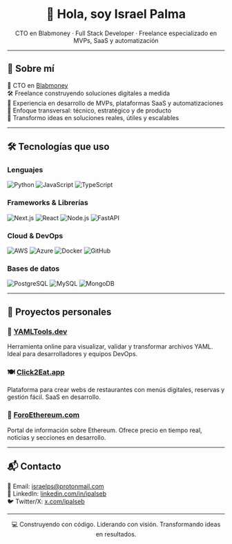 <h1 align="center">👋 Hola, soy Israel Palma</h1>

<p align="center">
  CTO en Blabmoney · Full Stack Developer · Freelance especializado en MVPs, SaaS y automatización
</p>

---

## 🧠 Sobre mí

💼 CTO en [Blabmoney](https://blabmoney.com)  
🛠️ Freelance construyendo soluciones digitales a medida  
🚀 Experiencia en desarrollo de MVPs, plataformas SaaS y automatizaciones  
🎯 Enfoque transversal: técnico, estratégico y de producto  
🧩 Transformo ideas en soluciones reales, útiles y escalables

---

## 🛠️ Tecnologías que uso

### Lenguajes
![Python](https://img.shields.io/badge/-Python-3776AB?style=flat&logo=python&logoColor=white)
![JavaScript](https://img.shields.io/badge/-JavaScript-F7DF1E?style=flat&logo=javascript&logoColor=black)
![TypeScript](https://img.shields.io/badge/-TypeScript-3178C6?style=flat&logo=typescript&logoColor=white)

### Frameworks & Librerías
![Next.js](https://img.shields.io/badge/-Next.js-000?style=flat&logo=next.js)
![React](https://img.shields.io/badge/-React-61DAFB?style=flat&logo=react&logoColor=black)
![Node.js](https://img.shields.io/badge/-Node.js-339933?style=flat&logo=node.js&logoColor=white)
![FastAPI](https://img.shields.io/badge/-FastAPI-009688?style=flat&logo=fastapi&logoColor=white)

### Cloud & DevOps
![AWS](https://img.shields.io/badge/-AWS-232F3E?style=flat&logo=amazon-aws)
![Azure](https://img.shields.io/badge/-Azure-0078D4?style=flat&logo=microsoft-azure)
![Docker](https://img.shields.io/badge/-Docker-2496ED?style=flat&logo=docker&logoColor=white)
![GitHub](https://img.shields.io/badge/-GitHub-181717?style=flat&logo=github)

### Bases de datos
![PostgreSQL](https://img.shields.io/badge/-PostgreSQL-336791?style=flat&logo=postgresql&logoColor=white)
![MySQL](https://img.shields.io/badge/-MySQL-4479A1?style=flat&logo=mysql&logoColor=white)
![MongoDB](https://img.shields.io/badge/-MongoDB-47A248?style=flat&logo=mongodb&logoColor=white)

---

## 🚀 Proyectos personales

### 🔧 [YAMLTools.dev](https://yamltools.dev)  
Herramienta online para visualizar, validar y transformar archivos YAML. Ideal para desarrolladores y equipos DevOps.

### 🍽️ [Click2Eat.app](https://click2eat.app)  
Plataforma para crear webs de restaurantes con menús digitales, reservas y gestión fácil. SaaS en desarrollo.

### 🔗 [ForoEthereum.com](https://foroethereum.com)  
Portal de información sobre Ethereum. Ofrece precio en tiempo real, noticias y secciones en desarrollo.

---

## 📬 Contacto

📧 Email: [israelps@protonmail.com](mailto:israelps@protonmail.com)  
💼 LinkedIn: [linkedin.com/in/ipalseb](https://www.linkedin.com/in/ipalseb)  
🐦 Twitter/X: [x.com/ipalseb](https://x.com/ipalseb)

---

<p align="center">
  💻 Construyendo con código. Liderando con visión. Transformando ideas en resultados.
</p>
